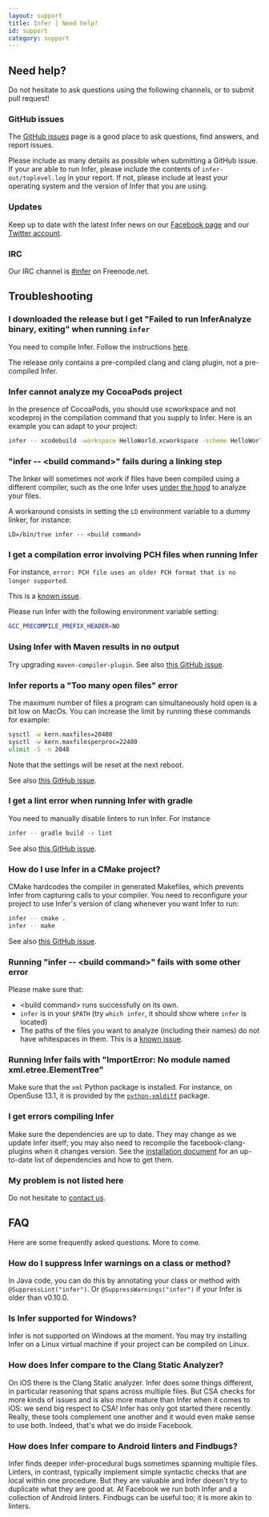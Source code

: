 ```yaml
---
layout: support
title: Infer | Need help?
id: support
category: support
---
```


## Need help?

Do not hesitate to ask questions using the following channels, or to
submit pull request!

### GitHub issues

The [GitHub issues](https://github.com/facebook/Infer/issues) page is
a good place to ask questions, find answers, and report issues.

Please include as many details as possible when submitting a GitHub
issue. If your are able to run Infer, please include the contents of
`infer-out/toplevel.log` in your report. If not, please include at
least your operating system and the version of Infer that you are
using.


### Updates

Keep up to date with the latest Infer news on our
[Facebook page](https://www.facebook.com/inferstaticanalyzer/)
and our [Twitter account](https://twitter.com/fbinfer).

### IRC

Our IRC channel is [#infer](irc://chat.freenode.net/infer) on
Freenode.net.


## Troubleshooting

### I downloaded the release but I get "Failed to run InferAnalyze binary, exiting" when running `infer`

You need to compile Infer. Follow the instructions [here](http://fbinfer.com/docs/getting-started.html).

The release only contains a pre-compiled clang and clang plugin, not a pre-compiled Infer.

### Infer cannot analyze my CocoaPods project

In the presence of CocoaPods, you should use xcworkspace and not
xcodeproj in the compilation command that you supply to Infer. Here is
an example you can adapt to your project:

```sh
infer -- xcodebuild -workspace HelloWorld.xcworkspace -scheme HelloWorld
```

### "infer -- \<build command\>" fails during a linking step

The linker will sometimes not work if files have been compiled using a
different compiler, such as the one Infer uses [under the
hood](/docs/infer-workflow.html) to analyze your files.

A workaround consists in setting the `LD` environment variable to a
dummy linker, for instance:

```
LD=/bin/true infer -- <build command>
```

### I get a compilation error involving PCH files when running Infer

For instance, `error: PCH file uses an older PCH format that is no longer supported`.

This is a [known issue](https://github.com/facebook/infer/issues/96).

Please run Infer with the following environment variable setting:

```sh
GCC_PRECOMPILE_PREFIX_HEADER=NO
```

### Using Infer with Maven results in no output

Try upgrading `maven-compiler-plugin`. See also [this GitHub issue](https://github.com/facebook/infer/issues/38).

### Infer reports a "Too many open files" error

The maximum number of files a program can simultaneously hold open is
a bit low on MacOs. You can increase the limit by running these
commands for example:

```sh
sysctl -w kern.maxfiles=20480
sysctl -w kern.maxfilesperproc=22480
ulimit -S -n 2048
```

Note that the settings will be reset at the next reboot.

See also [this GitHub issue](https://github.com/facebook/infer/issues/22).


### I get a lint error when running Infer with gradle

You need to manually disable linters to run Infer. For instance

```sh
infer -- gradle build -x lint
```

See also [this GitHub issue](https://github.com/facebook/infer/issues/58).

### How do I use Infer in a CMake project?

CMake hardcodes the compiler in generated Makefiles, which prevents
Infer from capturing calls to your compiler. You need to reconfigure
your project to use Infer's version of clang whenever you want Infer
to run:

```sh
infer -- cmake .
infer -- make
```

See also [this GitHub issue](https://github.com/facebook/infer/issues/25).

### Running "infer -- \<build command\>" fails with some other error

Please make sure that:

- \<build command\> runs successfully on its own.
- `infer` is in your `$PATH` (try `which infer`, it should show where `infer` is located)
- The paths of the files you want to analyze (including their names) do not have whitespaces in them. This is a [known issue](https://github.com/facebook/infer/issues/99).

### Running Infer fails with "ImportError: No module named xml.etree.ElementTree"

Make sure that the `xml` Python package is installed. For instance, on
OpenSuse 13.1, it is provided by the
[`python-xmldiff`](http://software.opensuse.org/download.html?project=XML&package=python-xmldiff)
package.

### I get errors compiling Infer

Make sure the dependencies are up to date. They may change as we
update Infer itself; you may also need to recompile the
facebook-clang-plugins when it changes version. See the [installation
document](https://github.com/facebook/infer/blob/master/INSTALL.md)
for an up-to-date list of dependencies and how to get them.

### My problem is not listed here

Do not hesitate to [contact us](support.html#need-help?).


## FAQ

Here are some frequently asked questions. More to come.

### How do I suppress Infer warnings on a class or method?
In Java code, you can do this by annotating your class or method with `@SuppressLint("infer")`.
Or `@SuppressWarnings("infer")` if your Infer is older than v0.10.0.

### Is Infer supported for Windows?

Infer is not supported on Windows at the moment. You may try
installing Infer on a Linux virtual machine if your project can be
compiled on Linux.

### How does Infer compare to the Clang Static Analyzer?

On iOS there is the Clang Static analyzer. Infer does some things different, 
in particular reasoning that spans across multiple files. But CSA checks for 
more kinds of issues and is also more mature than Infer when it comes to iOS: 
we send big respect to CSA! Infer has only got started there recently. Really, 
these tools complement one another and it would even make sense to use both. 
Indeed, that's what we do inside Facebook.

### How does Infer compare to Android linters and Findbugs?

Infer finds deeper infer-procedural bugs sometimes spanning multiple files. 
Linters, in contrast, typically implement simple syntactic checks that are 
local within one procedure. But they are valuable and Infer doesn't try to 
duplicate what they are good at. At Facebook we run both Infer and a 
collection of Android linters. Findbugs can be useful too; it is more akin 
to linters.

